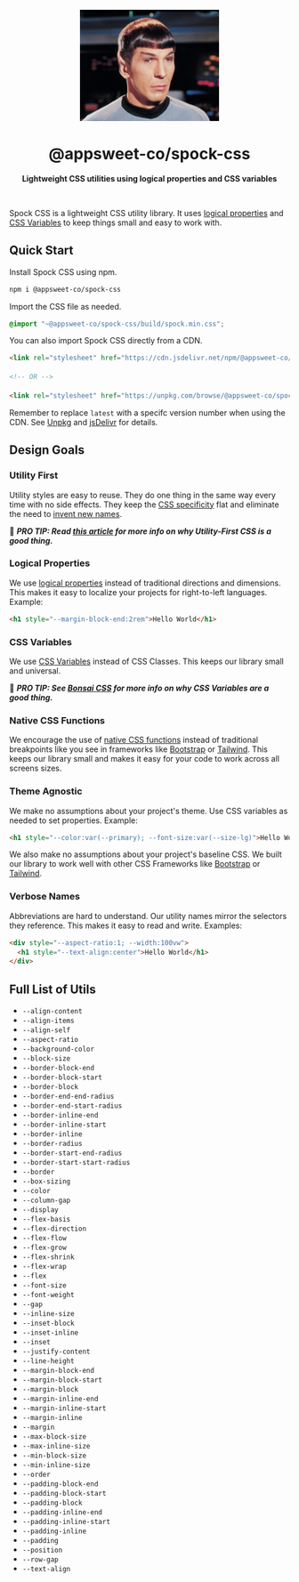 <p align="center">
  <img src="assets/readme/spock.jpeg" alt="Logo" width="250" height="auto" />
</p>

<h1 align="center">@appsweet-co/spock-css</h1>

<p align="center">
  <b>Lightweight CSS utilities using logical properties and CSS variables</b></br>
  <sub><sub>
</p>

<br />

Spock CSS is a lightweight CSS utility library. It uses [logical properties](https://developer.mozilla.org/en-US/docs/Web/CSS/CSS_Logical_Properties) and [CSS Variables](https://developer.mozilla.org/en-US/docs/Web/CSS/CSS_Variables) to keep things small and easy to work with.

## Quick Start

Install Spock CSS using npm.

```zsh
npm i @appsweet-co/spock-css
```

Import the CSS file as needed.

```css
@import "~@appsweet-co/spock-css/build/spock.min.css";
```

You can also import Spock CSS directly from a CDN.

```html
<link rel="stylesheet" href="https://cdn.jsdelivr.net/npm/@appsweet-co/spock-css@latest/dist/spock.min.css">
  
<!-- OR -->
  
<link rel="stylesheet" href="https://unpkg.com/browse/@appsweet-co/spock-css@latest/dist/spock.min.css">
```

Remember to replace `latest` with a specifc version number when using the CDN. See [Unpkg](https://unpkg.com/) and [jsDelivr](https://www.jsdelivr.com/) for details.

## Design Goals

### Utility First

Utility styles are easy to reuse. They do one thing in the same way every time with no side effects. They keep the [CSS specificity](https://specificity.keegan.st/) flat and eliminate the need to [invent new names](https://en.wikipedia.org/wiki/Principle_of_least_astonishment).

:dart: ***PRO TIP: Read [this article](https://frontstuff.io/in-defense-of-utility-first-css) for more info on why Utility-First CSS is a good thing.***

### Logical Properties

We use [logical properties](https://developer.mozilla.org/en-US/docs/Web/CSS/CSS_Logical_Properties) instead of traditional directions and dimensions. This makes it easy to localize your projects for right-to-left languages. Example:

```html
<h1 style="--margin-block-end:2rem">Hello World</h1>
```

### CSS Variables

We use [CSS Variables](https://developer.mozilla.org/en-US/docs/Web/CSS/CSS_Variables) instead of CSS Classes. This keeps our library small and universal.

:dart: ***PRO TIP: See [Bonsai CSS](https://www.bonsaicss.com/#utility-complete-css) for more info on why CSS Variables are a good thing.***

### Native CSS Functions

We encourage the use of [native CSS functions](https://developer.mozilla.org/en-US/docs/Web/CSS/CSS_Functions#math_functions) instead of traditional breakpoints like you see in frameworks like [Bootstrap](https://getbootstrap.com/docs/5.1/layout/breakpoints/) or [Tailwind](https://tailwindcss.com/docs/breakpoints). This keeps our library small and makes it easy for your code to work across all screens sizes.

### Theme Agnostic

We make no assumptions about your project's theme. Use CSS variables as needed to set properties. Example:

```html
<h1 style="--color:var(--primary); --font-size:var(--size-lg)">Hello World</h1>
```

We also make no assumptions about your project's baseline CSS. We built our library to work well with other CSS Frameworks like [Bootstrap](https://getbootstrap.com/docs/5.1/layout/breakpoints/) or [Tailwind](https://tailwindcss.com/docs/breakpoints).

### Verbose Names

Abbreviations are hard to understand. Our utility names mirror the selectors they reference. This makes it easy to read and write. Examples:

```html
<div style="--aspect-ratio:1; --width:100vw">
  <h1 style="--text-align:center">Hello World</h1>
</div>
```

## Full List of Utils

- `--align-content`
- `--align-items`
- `--align-self`
- `--aspect-ratio`
- `--background-color`
- `--block-size`
- `--border-block-end`
- `--border-block-start`
- `--border-block`
- `--border-end-end-radius`
- `--border-end-start-radius`
- `--border-inline-end`
- `--border-inline-start`
- `--border-inline`
- `--border-radius`
- `--border-start-end-radius`
- `--border-start-start-radius`
- `--border`
- `--box-sizing`
- `--color`
- `--column-gap`
- `--display`
- `--flex-basis`
- `--flex-direction`
- `--flex-flow`
- `--flex-grow`
- `--flex-shrink`
- `--flex-wrap`
- `--flex`
- `--font-size`
- `--font-weight`
- `--gap`
- `--inline-size`
- `--inset-block`
- `--inset-inline`
- `--inset`
- `--justify-content`
- `--line-height`
- `--margin-block-end`
- `--margin-block-start`
- `--margin-block`
- `--margin-inline-end`
- `--margin-inline-start`
- `--margin-inline`
- `--margin`
- `--max-block-size`
- `--max-inline-size`
- `--min-block-size`
- `--min-inline-size`
- `--order`
- `--padding-block-end`
- `--padding-block-start`
- `--padding-block`
- `--padding-inline-end`
- `--padding-inline-start`
- `--padding-inline`
- `--padding`
- `--position`
- `--row-gap`
- `--text-align`
